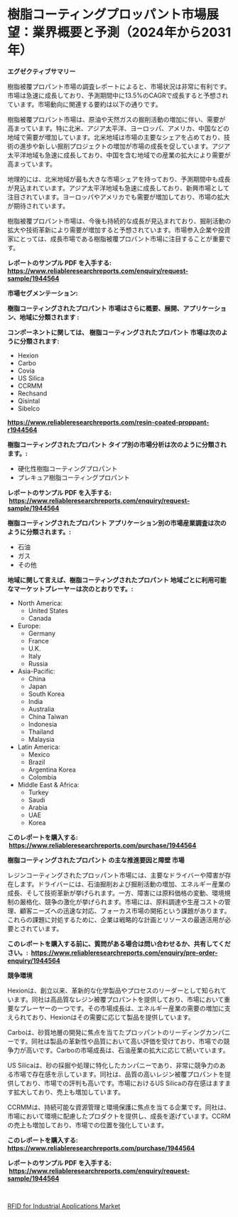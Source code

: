 <p><h1>樹脂コーティングプロッパント市場展望：業界概要と予測（2024年から2031年）</h1></p><p><strong>エグゼクティブサマリー</strong></p>
<p><p>樹脂被覆プロパント市場の調査レポートによると、市場状況は非常に有利です。市場は急速に成長しており、予測期間中に13.5%のCAGRで成長すると予想されています。市場動向に関連する要約は以下の通りです。</p><p>樹脂被覆プロパント市場は、原油や天然ガスの掘削活動の増加に伴い、需要が高まっています。特に北米、アジア太平洋、ヨーロッパ、アメリカ、中国などの地域で需要が増加しています。北米地域は市場の主要なシェアを占めており、技術の進歩や新しい掘削プロジェクトの増加が市場の成長を促しています。アジア太平洋地域も急速に成長しており、中国を含む地域での産業の拡大により需要が高まっています。</p><p>地理的には、北米地域が最も大きな市場シェアを持っており、予測期間中も成長が見込まれています。アジア太平洋地域も急速に成長しており、新興市場として注目されています。ヨーロッパやアメリカでも需要が増加しており、市場の拡大が期待されています。</p><p>樹脂被覆プロパント市場は、今後も持続的な成長が見込まれており、掘削活動の拡大や技術革新により需要が増加すると予想されています。市場参入企業や投資家にとっては、成長市場である樹脂被覆プロパント市場に注目することが重要です。</p></p>
<p><strong>レポートのサンプル PDF を入手する: <a href="https://www.reliableresearchreports.com/enquiry/request-sample/1944564">https://www.reliableresearchreports.com/enquiry/request-sample/1944564</a></strong></p>
<p><strong>市場セグメンテーション:</strong></p>
<p><strong> 樹脂コーティングされたプロパント 市場はさらに概要、展開、アプリケーション、地域に分類されます :</strong></p>
<p><strong>コンポーネントに関しては、 樹脂コーティングされたプロパント 市場は次のように分類されます: &nbsp;</strong></p>
<p><ul><li>Hexion</li><li>Carbo</li><li>Covia</li><li>US Silica</li><li>CCRMM</li><li>Rechsand</li><li>Qisintal</li><li>Sibelco</li></ul></p>
<p><strong><a href="https://www.reliableresearchreports.com/resin-coated-proppant-r1944564">https://www.reliableresearchreports.com/resin-coated-proppant-r1944564</a></strong></p>
<p><strong> 樹脂コーティングされたプロパント タイプ別の市場分析は次のように分類されます。:</strong></p>
<p><ul><li>硬化性樹脂コーティングプロパント</li><li>プレキュア樹脂コーティングプロパント</li></ul></p>
<p><strong>レポートのサンプル PDF を入手する: &nbsp;<a href="https://www.reliableresearchreports.com/enquiry/request-sample/1944564">https://www.reliableresearchreports.com/enquiry/request-sample/1944564</a></strong></p>
<p><strong> 樹脂コーティングされたプロパント アプリケーション別の市場産業調査は次のように分類されます。:</strong></p>
<p><ul><li>石油</li><li>ガス</li><li>その他</li></ul></p>
<p><strong>地域に関して言えば、樹脂コーティングされたプロパント 地域ごとに利用可能なマーケットプレーヤーは次のとおりです。:</strong></p>
<p><ul>
    <li>
        North America:
        <ul>
            <li>United States</li>
            <li>Canada</li>
        </ul>
    </li>
    <li>
        Europe:
        <ul>
            <li>Germany</li>
            <li>France</li>
            <li>U.K.</li>
            <li>Italy</li>
            <li>Russia</li>
        </ul>
    </li>
    <li>
        Asia-Pacific:
        <ul>
            <li>China</li>
            <li>Japan</li>
            <li>South Korea</li>
            <li>India</li>
            <li>Australia</li>
            <li>China Taiwan</li>
            <li>Indonesia</li>
            <li>Thailand</li>
            <li>Malaysia</li>
        </ul>
    </li>
    <li>
        Latin America:
        <ul>
            <li>Mexico</li>
            <li>Brazil</li>
            <li>Argentina Korea</li>
            <li>Colombia</li>
        </ul>
    </li>
    <li>
        Middle East & Africa:
        <ul>
            <li>Turkey</li>
            <li>Saudi</li>
            <li>Arabia</li>
            <li>UAE</li>
            <li>Korea</li>
        </ul>
    </li>
    </ul></p>
<p><strong>このレポートを購入する: &nbsp;<a href="https://www.reliableresearchreports.com/purchase/1944564">https://www.reliableresearchreports.com/purchase/1944564</a></strong></p>
<p><strong>樹脂コーティングされたプロパント の主な推進要因と障壁 市場</strong></p>
<p><p>レジンコーティングされたプロッパント市場には、主要なドライバーや障害が存在します。ドライバーには、石油掘削および掘削活動の増加、エネルギー産業の成長、そして技術革新が挙げられます。一方、障害には原料価格の変動、環境規制の厳格化、競争の激化が挙げられます。市場には、原料調達や生産コストの管理、顧客ニーズへの迅速な対応、フォーカス市場の開拓という課題があります。これらの課題に対処するために、企業は戦略的な計画とリソースの最適活用が必要とされています。</p></p>
<p><strong>このレポートを購入する前に、質問がある場合は問い合わせるか、共有してください。:&nbsp; <a href="https://www.reliableresearchreports.com/enquiry/pre-order-enquiry/1944564">https://www.reliableresearchreports.com/enquiry/pre-order-enquiry/1944564</a></strong></p>
<p><strong>競争環境</strong></p>
<p><p>Hexionは、創立以来、革新的な化学製品やプロセスのリーダーとして知られています。同社は高品質なレジン被覆プロパントを提供しており、市場において重要なプレーヤーの一つです。その市場成長は、エネルギー産業の需要の増加に支えられており、Hexionはその需要に応じて製品を提供しています。</p><p>Carboは、砂質地層の開発に焦点を当てたプロッパントのリーディングカンパニーです。同社は製品の革新性や品質において高い評価を受けており、市場での競争力が高いです。Carboの市場成長は、石油産業の拡大に応じて続いています。</p><p>US Silicaは、砂の採掘や処理に特化したカンパニーであり、非常に競争力のある市場で存在感を示しています。同社は、品質の高いレジン被覆プロパントを提供しており、市場での評判も高いです。市場におけるUS Silicaの存在感はますます拡大しており、売上も増加しています。</p><p>CCRMMは、持続可能な資源管理と環境保護に焦点を当てる企業です。同社は、市場において環境に配慮したプロダクトを提供し、成長を遂げています。CCRMの売上も増加しており、市場での位置を強化しています。</p></p>
<p><strong>このレポートを購入する: &nbsp; <a href="https://www.reliableresearchreports.com/purchase/1944564">https://www.reliableresearchreports.com/purchase/1944564</a></strong></p>
<p><strong>レポートのサンプル PDF を入手する: &nbsp;<a href="https://www.reliableresearchreports.com/enquiry/request-sample/1944564">https://www.reliableresearchreports.com/enquiry/request-sample/1944564</a></strong><strong></strong></p>
<p>&nbsp;</p>
<p><p><a href="https://cedar-agate-3da.notion.site/RFID-for-Industrial-Applications-Market-Trends-Forecast-and-Competitive-Analysis-to-2031-4bd00820ff0b4d4889d3e7cbb97595f1">RFID for Industrial Applications Market</a></p></p>
